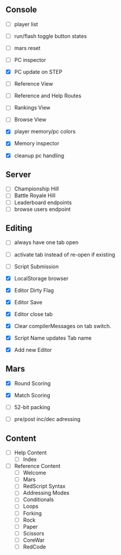 


Console
-------
- [ ] player list
- [ ] run/flash toggle button states
- [ ] mars reset 
- [ ] PC inspector
- [x] PC update on STEP

- [ ] Reference View
- [ ] Reference and Help Routes
- [ ] Rankings View
- [ ] Browse View
- [x] player memory/pc colors
- [x] Memory inspector
- [x] cleanup pc handling

Server
------
- [ ] Championship Hill
- [ ] Battle Royale Hill
- [ ] Leaderboard endpoints
- [ ] browse users endpoint

Editing
-------
- [ ] always have one tab open
- [ ] activate tab instead of re-open if existing
- [ ] Script Submission
- [x] LocalStorage browser
- [x] Editor Dirty Flag
- [x] Editor Save
- [x] Editor close tab
- [x] Clear compilerMessages on tab switch.
- [x] Script Name updates Tab name
- [x] Add new Editor


Mars
----
- [x] Round Scoring
- [x] Match Scoring
- [ ] 52-bit packing
- [ ] pre/post inc/dec adressing


Content
-------
- [ ] Help Content
  - [ ] Index
- [ ] Reference Content
  - [ ] Welcome
  - [ ] Mars
  - [ ] RedScript Syntax
  - [ ] Addressing Modes
  - [ ] Conditionals
  - [ ] Loops
  - [ ] Forking
  - [ ] Rock
  - [ ] Paper
  - [ ] Scissors
  - [ ] CoreWar
  - [ ] RedCode
